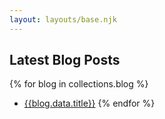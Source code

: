 ```yaml
---
layout: layouts/base.njk
---
```


## Latest Blog Posts

{% for blog in collections.blog %}
- [{{blog.data.title}}]({{blog.url}})
{% endfor %}